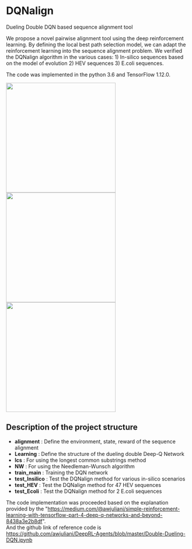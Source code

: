 # DQNalign
Dueling Double DQN based sequence alignment tool

We propose a novel pairwise alignment tool using the deep reinforcement learning. By defining the local best path selection model, we can adapt the reinforcement learning into the sequence alignment problem. We verified the DQNalign algorithm in the various cases: 1) In-silico sequences based on the model of evolution 2) HEV sequences 3) E.coli sequences.  

The code was implemented in the python 3.6 and TensorFlow 1.12.0.

<img height = "300" src = "https://user-images.githubusercontent.com/49563250/74353540-68e31a80-4dfd-11ea-90dc-dbb076f02d37.png"></img>
<img height = "300" src = "https://user-images.githubusercontent.com/49563250/74353543-6a144780-4dfd-11ea-9584-e2b21db82ab4.png"></img>
<img height = "300" src = "https://user-images.githubusercontent.com/49563250/74353547-6aacde00-4dfd-11ea-8103-de4ba0f9538d.png"></img>

## Description of the project structure

- **alignment** : Define the environment, state, reward of the sequence alignment  
- **Learning** : Define the structure of the dueling double Deep-Q Network  
- **lcs** : For using the longest common substrings method  
- **NW** : For using the Needleman-Wunsch algorithm  
- **train_main** : Training the DQN network  
- **test_Insilico** : Test the DQNalign method for various in-silico scenarios  
- **test_HEV** : Test the DQNalign method for 47 HEV sequences  
- **test_Ecoli** : Test the DQNalign method for 2 E.coli sequences  

The code implementation was proceeded based on the explanation provided by the "https://medium.com/@awjuliani/simple-reinforcement-learning-with-tensorflow-part-4-deep-q-networks-and-beyond-8438a3e2b8df".  
And the github link of reference code is https://github.com/awjuliani/DeepRL-Agents/blob/master/Double-Dueling-DQN.ipynb
